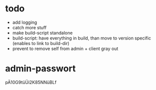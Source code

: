 # todo
- add logging
- catch more stuff
- make build-script standalone
- build-script: have everything in build, than move to version specific (enables to link to build-dir)
- prevent to remove self from admin + client gray out

# admin-passwort
pÄ10G9tüÜi2K85NNüBLf